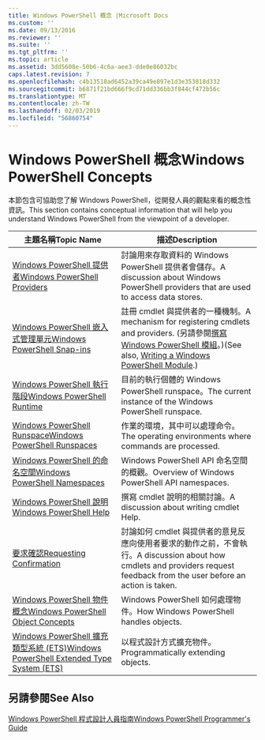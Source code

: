 ```yaml
---
title: Windows PowerShell 概念 |Microsoft Docs
ms.custom: ''
ms.date: 09/13/2016
ms.reviewer: ''
ms.suite: ''
ms.tgt_pltfrm: ''
ms.topic: article
ms.assetid: 3dd5608e-50b6-4c6a-aee3-dde0e86032bc
caps.latest.revision: 7
ms.openlocfilehash: c4b13518ad6452a39ca49e897e1d3e353818d332
ms.sourcegitcommit: b6871f21bd666f9cd71dd336bb3f844cf472b56c
ms.translationtype: MT
ms.contentlocale: zh-TW
ms.lasthandoff: 02/03/2019
ms.locfileid: "56860754"
---
```

# <a name="windows-powershell-concepts"></a><span data-ttu-id="e4224-102">Windows PowerShell 概念</span><span class="sxs-lookup"><span data-stu-id="e4224-102">Windows PowerShell Concepts</span></span>

<span data-ttu-id="e4224-103">本節包含可協助您了解 Windows PowerShell，從開發人員的觀點來看的概念性資訊。</span><span class="sxs-lookup"><span data-stu-id="e4224-103">This section contains conceptual information that will help you understand Windows PowerShell from the viewpoint of a developer.</span></span>

|<span data-ttu-id="e4224-104">主題名稱</span><span class="sxs-lookup"><span data-stu-id="e4224-104">Topic Name</span></span>|<span data-ttu-id="e4224-105">描述</span><span class="sxs-lookup"><span data-stu-id="e4224-105">Description</span></span>|
|----------------|-----------------|
|[<span data-ttu-id="e4224-106">Windows PowerShell 提供者</span><span class="sxs-lookup"><span data-stu-id="e4224-106">Windows PowerShell Providers</span></span>](http://msdn.microsoft.com/en-us/a65c5c75-1131-4ade-90d3-a613dbe620e9)|<span data-ttu-id="e4224-107">討論用來存取資料的 Windows PowerShell 提供者會儲存。</span><span class="sxs-lookup"><span data-stu-id="e4224-107">A discussion about Windows PowerShell providers that are used to access data stores.</span></span>|
|[<span data-ttu-id="e4224-108">Windows PowerShell 嵌入式管理單元</span><span class="sxs-lookup"><span data-stu-id="e4224-108">Windows PowerShell Snap-ins</span></span>](http://msdn.microsoft.com/en-us/20e081a9-522c-48bf-9f21-faaf8cca2e82)|<span data-ttu-id="e4224-109">註冊 cmdlet 與提供者的一種機制。</span><span class="sxs-lookup"><span data-stu-id="e4224-109">A mechanism for registering cmdlets and providers.</span></span> <span data-ttu-id="e4224-110">(另請參閱[撰寫 Windows PowerShell 模組](../module/writing-a-windows-powershell-module.md)。)</span><span class="sxs-lookup"><span data-stu-id="e4224-110">(See also, [Writing a Windows PowerShell Module](../module/writing-a-windows-powershell-module.md).)</span></span>|
|[<span data-ttu-id="e4224-111">Windows PowerShell 執行階段</span><span class="sxs-lookup"><span data-stu-id="e4224-111">Windows PowerShell Runtime</span></span>](http://msdn.microsoft.com/en-us/949f06e8-0224-4cd3-bbad-a0cebbb5dec8)|<span data-ttu-id="e4224-112">目前的執行個體的 Windows PowerShell runspace。</span><span class="sxs-lookup"><span data-stu-id="e4224-112">The current instance of the Windows PowerShell runspace.</span></span>|
|[<span data-ttu-id="e4224-113">Windows PowerShell Runspace</span><span class="sxs-lookup"><span data-stu-id="e4224-113">Windows PowerShell Runspaces</span></span>](http://msdn.microsoft.com/en-us/a1582cfe-f06d-4aff-adc6-71f49a860ce9)|<span data-ttu-id="e4224-114">作業的環境，其中可以處理命令。</span><span class="sxs-lookup"><span data-stu-id="e4224-114">The operating environments where commands are processed.</span></span>|
|[<span data-ttu-id="e4224-115">Windows PowerShell 的命名空間</span><span class="sxs-lookup"><span data-stu-id="e4224-115">Windows PowerShell Namespaces</span></span>](http://msdn.microsoft.com/en-us/04bd2841-e90c-47d2-8a1f-3aeb3df35176)|<span data-ttu-id="e4224-116">Windows PowerShell API 命名空間的概觀。</span><span class="sxs-lookup"><span data-stu-id="e4224-116">Overview of Windows PowerShell API namespaces.</span></span>|
|[<span data-ttu-id="e4224-117">Windows PowerShell 說明</span><span class="sxs-lookup"><span data-stu-id="e4224-117">Windows PowerShell Help</span></span>](http://msdn.microsoft.com/en-us/097b7c1c-a056-4b36-9c86-65b2ee702fc7)|<span data-ttu-id="e4224-118">撰寫 cmdlet 說明的相關討論。</span><span class="sxs-lookup"><span data-stu-id="e4224-118">A discussion about writing cmdlet Help.</span></span>|
|[<span data-ttu-id="e4224-119">要求確認</span><span class="sxs-lookup"><span data-stu-id="e4224-119">Requesting Confirmation</span></span>](../cmdlet/requesting-confirmation-from-cmdlets.md)|<span data-ttu-id="e4224-120">討論如何 cmdlet 與提供者的意見反應向使用者要求的動作之前，不會執行。</span><span class="sxs-lookup"><span data-stu-id="e4224-120">A discussion about how cmdlets and providers request feedback from the user before an action is taken.</span></span>|
|[<span data-ttu-id="e4224-121">Windows PowerShell 物件概念</span><span class="sxs-lookup"><span data-stu-id="e4224-121">Windows PowerShell Object Concepts</span></span>](http://msdn.microsoft.com/en-us/a1449178-b6fd-4ca8-a5e1-d747c2c54181)|<span data-ttu-id="e4224-122">Windows PowerShell 如何處理物件。</span><span class="sxs-lookup"><span data-stu-id="e4224-122">How Windows PowerShell handles objects.</span></span>|
|[<span data-ttu-id="e4224-123">Windows PowerShell 擴充類型系統 (ETS)</span><span class="sxs-lookup"><span data-stu-id="e4224-123">Windows PowerShell Extended Type System (ETS)</span></span>](http://msdn.microsoft.com/en-us/12700631-be23-4e6b-9bf0-81ea0d166353)|<span data-ttu-id="e4224-124">以程式設計方式擴充物件。</span><span class="sxs-lookup"><span data-stu-id="e4224-124">Programmatically extending objects.</span></span>|

## <a name="see-also"></a><span data-ttu-id="e4224-125">另請參閱</span><span class="sxs-lookup"><span data-stu-id="e4224-125">See Also</span></span>

[<span data-ttu-id="e4224-126">Windows PowerShell 程式設計人員指南</span><span class="sxs-lookup"><span data-stu-id="e4224-126">Windows PowerShell Programmer's Guide</span></span>](./windows-powershell-programmer-s-guide.md)